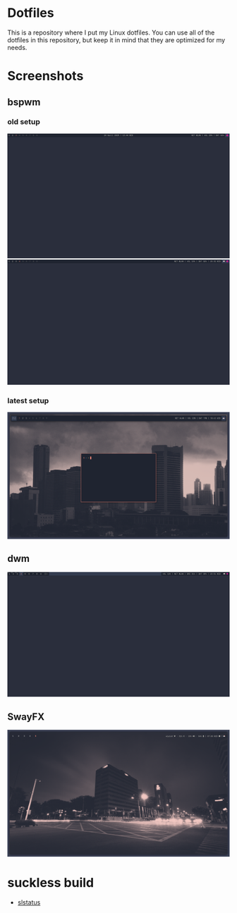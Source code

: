 # Dotfiles
This is a repository where I put my Linux dotfiles. You can use all of the dotfiles in this repository, but keep it in mind that they are optimized for my needs.

# Screenshots
## bspwm
### old setup
![](screenshots/bspwm-old.png)
![](screenshots/bspwm-old2.png)
### latest setup
![](screenshots/bspwm-now.png)
## dwm
![](screenshots/dwm.png)
## SwayFX
![](screenshots/swayfx.png)

# suckless build
- [slstatus](https://github.com/nextiaindex/slstatus)
